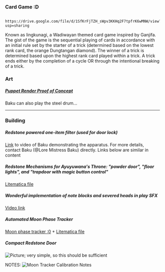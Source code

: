 ### Card Game :D
	 https://drive.google.com/file/d/1SfKrFjTZH_sWpv3KKHq2F7tpfrK6wMNW/view?usp=sharing
 Known as lingkunagi, a Wadiwayan themed card game inspired by Ganjifa. The gist of the game is the sequential playing of cards in accordance with an initial rule set by the starter of a trick (determined based on the lowest rank card, the orange Dungtangan diamond). The winner of a trick is determined based upon the highest rank card played within a trick. A trick ends either by the completion of a cycle OR through the intentional breaking of a trick. 

### Art
##### [Puppet Render Proof of Concept](https://drive.google.com/file/d/1tbWaRXOSsZhlq-JCpeq1bMoxWlAQFcay/view?usp=sharing)

Baku can also play the steel drum...

___
### Building

##### Redstone powered one-item filter (used for door lock) 
[Link](https://drive.google.com/file/d/1fn-smbaYTeljGANokg3EwcM_lBSOE0Fl/view?usp=sharing) to video of Baku demonstrating the apparatus. For more details, contact Baku (@Lore Mistress Baku) directly. Links below are similar in content

##### Redstone Mechanisms for Ayuyuwana's Throne: "powder door", "floor lights", and "trapdoor with magic button control" 
[Litematica file](https://drive.google.com/file/d/1zt7jBqliogCONGVlPUbw_LSq9U3JHKo_/view?usp=sharing)

##### Wonderful implementation of note blocks and severed heads in play SFX 
[Video link](https://drive.google.com/file/d/1tt-Byo0m64_HXS795pfJA7f5a83rHdlY/view?usp=sharing)

##### Automated Moon Phase Tracker
[Moon phase tracker :0](https://drive.google.com/file/d/1RGvqFRYir_3m6bHglNpiyqr3pXtfm9QW/view?usp=sharing) + [Litematica file](https://drive.google.com/file/d/1mQ2aTAJWmmV_A8UGjTuH2cM_OyQcqaRk/view?usp=sharing) 

##### Compact Redstone Door 
![Picture](https://i.imgur.com/6sVwTgn.png); very simple, so this should be sufficient

NOTES: 
![Moon Tracker Calibration Notes](https://i.imgur.com/iVYKvUs.png)